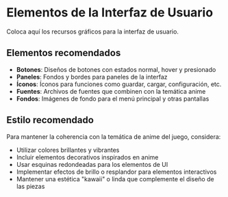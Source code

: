 # Elementos de la Interfaz de Usuario

Coloca aquí los recursos gráficos para la interfaz de usuario.

## Elementos recomendados

- **Botones**: Diseños de botones con estados normal, hover y presionado
- **Paneles**: Fondos y bordes para paneles de la interfaz
- **Íconos**: Íconos para funciones como guardar, cargar, configuración, etc.
- **Fuentes**: Archivos de fuentes que combinen con la temática anime
- **Fondos**: Imágenes de fondo para el menú principal y otras pantallas

## Estilo recomendado

Para mantener la coherencia con la temática de anime del juego, considera:

- Utilizar colores brillantes y vibrantes
- Incluir elementos decorativos inspirados en anime
- Usar esquinas redondeadas para los elementos de UI
- Implementar efectos de brillo o resplandor para elementos interactivos
- Mantener una estética "kawaii" o linda que complemente el diseño de las piezas
